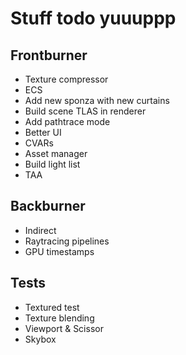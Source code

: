 # Stuff todo yuuuppp

## Frontburner

- Texture compressor
- ECS
- Add new sponza with new curtains
- Build scene TLAS in renderer
- Add pathtrace mode
- Better UI
- CVARs
- Asset manager
- Build light list
- TAA

## Backburner

- Indirect
- Raytracing pipelines
- GPU timestamps

## Tests

- Textured test
- Texture blending
- Viewport & Scissor
- Skybox
